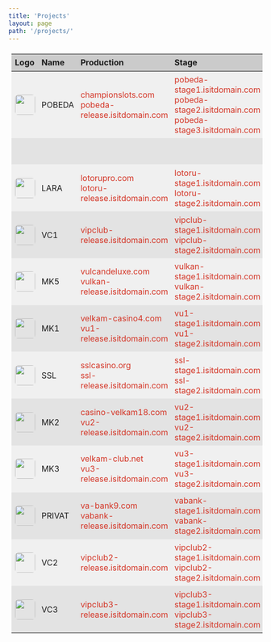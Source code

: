 ```yaml
---
title: 'Projects'
layout: page
path: '/projects/'
---
```


<style>
    table {
        border-collapse: collapse;
        padding: .4rem;
        width: 100%;
    }
    thead tr {
        background-color: rgba(0,0,0,.20);
    }
    tbody tr {
        background-color: rgba(0,0,0,.05);
        height: 52px;
        transition: background-color .2s ease;
    }
    tbody tr:nth-child(2n) {
        background-color: rgba(0,0,0,.10);
    }
    tbody tr:hover {
        background-color: rgba(0,0,0,.15);
    }
    th {
        padding: .4rem;
    }
    td {
        padding: .4rem;
    }
    td img {
        width: 40px;
        border-radius: .4rem;
        display: block;
    }
    td a {
        color: #d43324;
        text-decoration: none;
    }
    td a:hover {
        text-decoration: underline;
    }
</style>

<!-- #### NeoCore2 -->

|Logo|Name|Production|Stage|
|:---|:---|:---|:---|
|![](https://content.sentimony.com/assets/img/releases/small/sencd029/zymosis-nichna.jpg)|POBEDA|[championslots.com](https://championslots.com)<br>[pobeda-release.isitdomain.com](http://pobeda-release.isitdomain.com)|[pobeda-stage1.isitdomain.com](https://pobeda-stage1.isitdomain.com)<br>[pobeda-stage2.isitdomain.com](https://pobeda-stage2.isitdomain.com)<br>[pobeda-stage3.isitdomain.com](https://pobeda-stage3.isitdomain.com)|
|||||
|![](lotoru.png)|LARA|[lotorupro.com](http://lotorupro.com)<br>[lotoru-release.isitdomain.com](http://lotoru-release.isitdomain.com)|[lotoru-stage1.isitdomain.com](https://lotoru-stage1.isitdomain.com)<br>[lotoru-stage2.isitdomain.com](https://lotoru-stage2.isitdomain.com)|
|![](https://content.sentimony.com/assets/img/releases/small/sencd025/zymosis-insight.jpg)|VC1|[vipclub-release.isitdomain.com](https://vipclub-release.isitdomain.com)|[vipclub-stage1.isitdomain.com](https://vipclub-stage1.isitdomain.com)<br>[vipclub-stage2.isitdomain.com](https://vipclub-stage2.isitdomain.com)|
|![](vu5.png)|MK5|[vulcandeluxe.com](https://vulcandeluxe.com)<br>[vulkan-release.isitdomain.com](http://vulkan-release.isitdomain.com)|[vulkan-stage1.isitdomain.com](https://vulkan-stage1.isitdomain.com)<br>[vulkan-stage2.isitdomain.com](https://vulkan-stage2.isitdomain.com)|
|![](vu1.png)|MK1|[velkam-casino4.com](https://velkam-casino4.com)<br>[vu1-release.isitdomain.com](http://vu1-release.isitdomain.com)|[vu1-stage1.isitdomain.com](https://vu1-stage1.isitdomain.com)<br>[vu1-stage2.isitdomain.com](https://vu1-stage2.isitdomain.com)|
|![](ssl.png)|SSL|[sslcasino.org](https://sslcasino.org)<br>[ssl-release.isitdomain.com](http://ssl-release.isitdomain.com)|[ssl-stage1.isitdomain.com](https://ssl-stage1.isitdomain.com)<br>[ssl-stage2.isitdomain.com](https://ssl-stage2.isitdomain.com)|
|![](vu2.png)|MK2|[casino-velkam18.com](http://casino-velkam18.com)<br>[vu2-release.isitdomain.com](http://vu2-release.isitdomain.com)|[vu2-stage1.isitdomain.com](https://vu2-stage1.isitdomain.com)<br>[vu2-stage2.isitdomain.com](https://vu2-stage2.isitdomain.com)|
|![](vu3.png)|MK3|[velkam-club.net](https://velkam-club.net)<br>[vu3-release.isitdomain.com](https://vu3-release.isitdomain.com)|[vu3-stage1.isitdomain.com](https://vu3-stage1.isitdomain.com)<br>[vu3-stage2.isitdomain.com](https://vu3-stage2.isitdomain.com)|
|![](vabank.png)|PRIVAT|[va-bank9.com](https://va-bank9.com)<br>[vabank-release.isitdomain.com](http://vabank-release.isitdomain.com)|[vabank-stage1.isitdomain.com](https://vabank-stage1.isitdomain.com)<br>[vabank-stage2.isitdomain.com](https://vabank-stage2.isitdomain.com)|
|![](https://content.sentimony.com/assets/img/releases/small/sencd026/overdream-beautiful-thinking.jpg)|VC2|[vipclub2-release.isitdomain.com](https://vipclub2-release.isitdomain.com)|[vipclub2-stage1.isitdomain.com](https://vipclub2-stage1.isitdomain.com)<br>[vipclub2-stage2.isitdomain.com](https://vipclub2-stage2.isitdomain.com)|
|![](https://content.sentimony.com/assets/img/releases/small/sencd028/omnisound-destiny.jpg)|VC3|[vipclub3-release.isitdomain.com](https://vipclub3-release.isitdomain.com)|[vipclub3-stage1.isitdomain.com](https://vipclub3-stage1.isitdomain.com)<br>[vipclub3-stage2.isitdomain.com](https://vipclub3-stage2.isitdomain.com)|

<!-- #### NeoCore2 Old & Others

|Logo|Name|Production|Stage|
|:---|:---|:---|:---|
|![](azarticon.png)|Azarticon|[azarticon.com](http://azarticon.com)<br>[azarticon.isitdomain.com](http://azarticon-prod.isitdomain.com)<br>[azarticon-prod.isitdomain.com](http://azarticon.isitdomain.com)|---|
|![](lotofun.png)|LotoFun|[lotofun.net](http://lotofun.net)|[lotofun.isitdomain.com](http://lotofun.isitdomain.com)|
||loto-run|[lotorun.com](http://lotorun.com)|---|
||mk5-red|[redvulkan.com](http://redvulkan.com)|---|
||ssl-7|[supersevenslots.com](http://supersevenslots.com)|---| -->

<!--
|![](gms.png)|NFS|[vulkanplatinum.co](https://vulkanplatinum.co)<br>[gms-release.isitdomain.com](http://gms-release.isitdomain.com)|[gms-stage1.isitdomain.com](https://gms-stage1.isitdomain.com)|

#### NeoCore1

|Logo|Name|Production|Stage|
|:---|:---|:---|:---|
|![](longbao.png)|38|[118long.com](http://118long.com)|[china.isitdomain.com](http://china.isitdomain.com)|
|![](korona.png)|Tron|[casinokorona.com](http://casinokorona.com)|[korona.isitdomain.com](http://korona.isitdomain.com)|

#### Timur

|Logo|Name|Production|
|:---|:---|:---|
|![](gaminator.png)|Geiminator|[geiminator.win](http://geiminator.win)|
|![](igrun.png)|Igrun|[igrun.live](http://igrun.live)|

#### Static

|Logo|Name|Production|
|:---|:---|:---|:---|
|![](ssl.png)|SSL|[probonusclub.ru](http://probonusclub.ru)|
|![](lotofun.png)|LotoFun|[lotofun.club](http://lotofun.club)| -->
